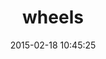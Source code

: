 ---
layout: post
title:  "wheels"
repo:   "tylergannon/wheels"
date:   2015-02-18 10:45:25
gemurl: http://github.com/tylergannon/wheels
---